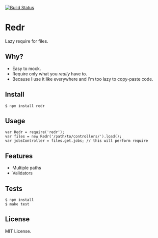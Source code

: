 [![Build Status](https://secure.travis-ci.org/vesln/redr.png)](http://travis-ci.org/vesln/redr)

# Redr

Lazy require for files.

## Why?

- Easy to mock.
- Require only what you *really* have to.
- Because I use it like everywhere and I'm too lazy to copy-paste code.

## Install
	
	$ npm install redr

## Usage

	var Redr = require('redr');
	var files = new Redr('/path/to/controllers/').load();
	var jobsController = files.get.jobs; // this will perform require

## Features

- Multiple paths
- Validators

## Tests
	
	$ npm install
	$ make test

## License

MIT License.
